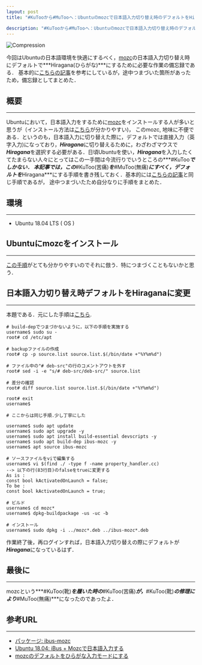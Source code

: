 ```yaml
---
layout: post
title: "#KuTooから#MuTooへ：Ubuntuのmozcで日本語入力切り替え時のデフォルトをHiraganaにする"

description: "#KuTooから#MuTooへ：Ubuntuのmozcで日本語入力切り替え時のデフォルトをHiraganaにする"
---
```


![Compression]({{site.baseurl}}/images/mozc_mutoo.png)


今回はUbuntuの日本語環境を快適にするべく，[mozc][0]の日本語入力切り替え時にデフォルトで***Hiragana(ひらがな)***にするために必要な作業の備忘録である．
基本的に[こちらの記事][2]を参考にしているが，途中つまづいた箇所があったため，備忘録としてまとめた．

## 概要
---
Ubuntuにおいて，日本語入力をするために[mozc][0]をインストールする人が多いと思うが（インストール方法は[こちら][1]が分かりやすい)，
このmozc, 地味に不便である．というのも，日本語入力に切り替えた際に，デフォルトでは直接入力（英字入力)になっており，***Hiragana***に切り替えるために，わざわざマウスで***Hiragana***を選択する必要がある．日頃Ubuntuを使い，***Hiragana***を入力したくてたまらない人々にとってはこの一手間は今流行りでいうところの***#KuToo***でしかない．
本記事では，この***#KuToo(苦痛)***を***#MuToo(無痛)***にすべく，デフォルトを***Hiragana***にする手順を書き残しておく．基本的には[こちらの記事][2]と同じ手順であるが，
途中つまづいたため自分なりに手順をまとめた．

## 環境
---
* Ubuntu 18.04 LTS ( OS )

## Ubuntuにmozcをインストール
---
[この手順][1]がとても分かりやすいのでそれに倣う．特につまづくこともないかと思う．


## 日本語入力切り替え時デフォルトをHiraganaに変更
---
本題である．元にした手順は[こちら][2].

```
# build-depでつまづかないように，以下の手順を実施する
username$ sudo su -
root# cd /etc/apt

# backupファイルの作成
root# cp -p source.list source.list.$(/bin/date +"%Y%m%d")

# ファイル中の"# deb-src"の行のコメントアウトを外す
root# sed -i -e "s/# deb-src/deb-src/" source.list

# 差分の確認
root# diff source.list source.list.$(/bin/date +"%Y%m%d")

root# exit
username$

# ここからは同じ手順.少し丁寧にした

username$ sudo apt update
username$ sudo apt upgrade -y
username$ sudo apt install build-essential devscripts -y
username$ sudo apt build-dep ibus-mozc -y
username$ apt source ibus-mozc

# ソースファイルをviで編集する
username$ vi $(find ./ -type f -name property_handler.cc)
--> 以下の行(83行目)のfalseをtrueに変更する
As is :
const bool kActivatedOnLaunch = false;
To be :
const bool kActivatedOnLaunch = true;

# ビルド
username$ cd mozc*
username$ dpkg-buildpackage -us -uc -b

# インストール
username$ sudo dpkg -i ../mozc*.deb ../ibus-mozc*.deb

```
作業終了後，再ログインすれば，日本語入力切り替えの際にデフォルトが***Hiragana***になっているはず．

## 最後に
---
mozcという***#KuToo(靴)***を履いた時の***#KuToo(苦痛)***が，***#KuToo(靴)***の修理により***#MuToo(無痛)***になったのであったよ．

## 参考URL
---
* [パッケージ: ibus-mozc][0]
* [Ubuntu 18.04: iBus + Mozcで日本語入力する][1]
* [mozcのデフォルトをひらがな入力モードにする][2]

[0]:https://packages.ubuntu.com/ja/xenial/ibus-mozc
[1]:https://www.hiroom2.com/2018/04/29/ubuntu-1804-ibus-mozc-ja/
[2]:http://dakusui.hatenablog.com/entry/2017/09/24/160400
